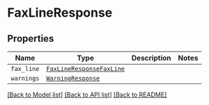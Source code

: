 # FaxLineResponse



## Properties

| Name | Type | Description | Notes |
| ---- | ---- | ----------- | ----- |
| `fax_line` | [```FaxLineResponseFaxLine```](FaxLineResponseFaxLine.md) |    |  |
| `warnings` | [```WarningResponse```](WarningResponse.md) |    |  |


[[Back to Model list]](../README.md#documentation-for-models) [[Back to API list]](../README.md#documentation-for-api-endpoints) [[Back to README]](../README.md)


